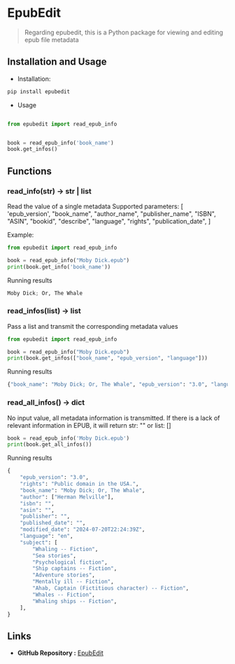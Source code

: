 <!--
 * @Date: 2024-07-18 21:44:17
 * @LastEditors: youyu 2000601104@cjlu.edu.cn
 * @LastEditTime: 2024-07-22 23:47:12
-->
# EpubEdit

> Regarding epubedit, this is a Python package for viewing and editing epub file metadata

## Installation and Usage

* Installation:

``` Python
pip install epubedit
```

* Usage

``` Python

from epubedit import read_epub_info


book = read_epub_info('book_name')
book.get_infos()
```

## Functions

### read_info(str) -> str | list

Read the value of a single metadata
Supported parameters:
            [
                'epub_version',
                "book_name",
                "author_name",
                "publisher_name",
                "ISBN",
                "ASIN",
                "bookid",
                "describe",
                "language",
                "rights",
                "publication_date",
            ]

Example:

``` Python
from epubedit import read_epub_info

book = read_epub_info("Moby Dick.epub")
print(book.get_info('book_name'))
```

Running results

```Python
Moby Dick; Or, The Whale
```

### read_infos(list) -> list

Pass a list and transmit the corresponding metadata values

``` Python
from epubedit import read_epub_info

book = read_epub_info("Moby Dick.epub")
print(book.get_infos(["book_name", "epub_version", "language"]))
```

Running results

```Python
{"book_name": "Moby Dick; Or, The Whale", "epub_version": "3.0", "language": "en"}
```

### read_all_infos() -> dict

No input value, all metadata information is transmitted. If there is a lack of relevant information in EPUB, it will return str: "" or list: []

``` Python
book = read_epub_info('Moby Dick.epub')
print(book.get_all_infos())
```

Running results

```Python
{
    "epub_version": "3.0",
    "rights": "Public domain in the USA.",
    "book_name": "Moby Dick; Or, The Whale",
    "author": ["Herman Melville"],
    "isbn": "",
    "asin": "",
    "publisher": "",
    "published_date": "",
    "modified_date": "2024-07-20T22:24:39Z",
    "language": "en",
    "subject": [
        "Whaling -- Fiction",
        "Sea stories",
        "Psychological fiction",
        "Ship captains -- Fiction",
        "Adventure stories",
        "Mentally ill -- Fiction",
        "Ahab, Captain (Fictitious character) -- Fiction",
        "Whales -- Fiction",
        "Whaling ships -- Fiction",
    ],
}
```

## Links

* **GitHub Repository :** [EpubEdit](https://github.com/childeyouyu/epubedit)
